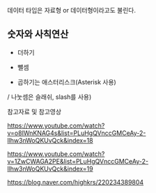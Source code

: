 

데이터 타입은 자료형 or 데이터형이라고도 불린다.

숫자와 사칙연산
---

+ 더하기

- 뺄셈

* 곱하기는 애스터리스크(Asterisk 사용)

/ 나눗셈은 슬래쉬, slash를 사용)

참고자료 및 참고영상 

https://www.youtube.com/watch?v=o8IWnKNAG4s&list=PLuHgQVnccGMCeAy-2-llhw3nWoQKUvQck&index=18

https://www.youtube.com/watch?v=1ZwCWAGA2PE&list=PLuHgQVnccGMCeAy-2-llhw3nWoQKUvQck&index=19

https://blog.naver.com/highkrs/220234389804
